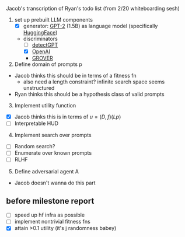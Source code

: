 Jacob's transcription of Ryan's todo list (from 2/20 whiteboarding sesh)
1. set up prebuilt LLM components
    - [x] generator: [GPT-2](https://openai.com/blog/better-language-models/) (1.5B) as language model (specifically [HuggingFace](https://huggingface.co/gpt2))
    - discriminators
        - [ ] [detectGPT](https://github.com/eric-mitchell/detect-gpt)
        - [x] [OpenAI](https://huggingface.co/roberta-base-openai-detector)
        - [GROVER](https://blog.allenai.org/counteracting-neural-disinformation-with-grover-6cf6690d463b)
2. Define domain of prompts p
- Jacob thinks this should be in terms of a fitness fn
    - also need a length constraint? infinite search space seems unstructured
- Ryan thinks this should be a hypothesis class of valid prompts
3. Implement utility function
- [x] Jacob thinks this is in terms of $u = (D, f)(Lp)$
- [ ] Interpretable HUD
4. Implement search over prompts
- [ ] Random search?
- [ ] Enumerate over known prompts
- [ ] RLHF
5. Define adversarial agent A
- Jacob doesn't wanna do this part

## before milestone report
- [ ] speed up hf infra as possible
- [ ] implement nontrivial fitness fns
- [x] attain >0.1 utility (it's j randomness babey)